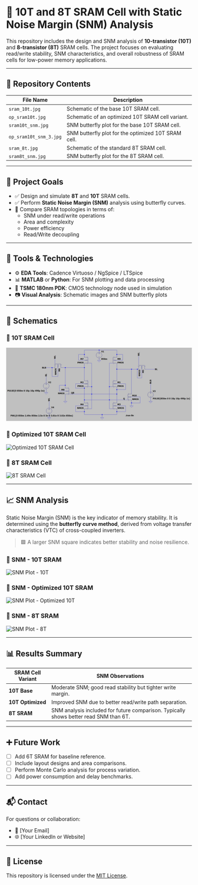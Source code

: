 # 🧠 10T and 8T SRAM Cell with Static Noise Margin (SNM) Analysis

This repository includes the design and SNM analysis of **10-transistor (10T)** and **8-transistor (8T)** SRAM cells. The project focuses on evaluating read/write stability, SNM characteristics, and overall robustness of SRAM cells for low-power memory applications.

---

## 📁 Repository Contents

| File Name                  | Description |
|---------------------------|-------------|
| `sram_10t.jpg`            | Schematic of the base 10T SRAM cell. |
| `op_sram10t.jpg`          | Schematic of an optimized 10T SRAM cell variant. |
| `sram10t_snm.jpg`         | SNM butterfly plot for the base 10T SRAM cell. |
| `op_sram10t_snm_3.jpg`    | SNM butterfly plot for the optimized 10T SRAM cell. |
| `sram_8t.jpg`             | Schematic of the standard 8T SRAM cell. |
| `sram8t_snm.jpg`          | SNM butterfly plot for the 8T SRAM cell. |

---

## 🎯 Project Goals

- ✅ Design and simulate **8T** and **10T** SRAM cells.
- ✅ Perform **Static Noise Margin (SNM)** analysis using butterfly curves.
- 🔄 Compare SRAM topologies in terms of:
  - SNM under read/write operations
  - Area and complexity
  - Power efficiency
  - Read/Write decoupling

---

## 🧪 Tools & Technologies

- ⚙️ **EDA Tools**: Cadence Virtuoso / NgSpice / LTSpice
- 📊 **MATLAB** or **Python**: For SNM plotting and data processing
- 🧱 **TSMC 180nm PDK**: CMOS technology node used in simulation
- 📷 **Visual Analysis**: Schematic images and SNM butterfly plots

---

## 📐 Schematics

### 🔹 10T SRAM Cell

![image alt](https://github.com/devman6297/CMOS-Projects-/blob/main/Sramm_10t/sram_10t.jpg?raw=true)

### 🔹 Optimized 10T SRAM Cell

![Optimized 10T SRAM Cell](op_sram10t.jpg)

### 🔹 8T SRAM Cell

![8T SRAM Cell](sram_8t.jpg)

---

## 📈 SNM Analysis

Static Noise Margin (SNM) is the key indicator of memory stability. It is determined using the **butterfly curve method**, derived from voltage transfer characteristics (VTC) of cross-coupled inverters.

> 🟩 A larger SNM square indicates better stability and noise resilience.

### 🔹 SNM - 10T SRAM

![SNM Plot - 10T](sram10t_snm.jpg)

### 🔹 SNM - Optimized 10T SRAM

![SNM Plot - Optimized 10T](op_sram10t_snm_3.jpg)

### 🔹 SNM - 8T SRAM

![SNM Plot - 8T](sram8t_snm.jpg)

---

## 📊 Results Summary

| SRAM Cell Variant | SNM Observations |
|-------------------|------------------|
| **10T Base**      | Moderate SNM; good read stability but tighter write margin. |
| **10T Optimized** | Improved SNM due to better read/write path separation. |
| **8T SRAM**       | SNM analysis included for future comparison. Typically shows better read SNM than 6T. |

---

## ➕ Future Work

- [ ] Add 6T SRAM for baseline reference.
- [ ] Include layout designs and area comparisons.
- [ ] Perform Monte Carlo analysis for process variation.
- [ ] Add power consumption and delay benchmarks.

---

## 📬 Contact

For questions or collaboration:

- 📧 [Your Email]
- 🌐 [Your LinkedIn or Website]

---

## 📄 License

This repository is licensed under the [MIT License](LICENSE).
